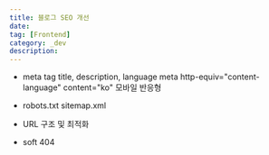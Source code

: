 ```yaml
---
title: 블로그 SEO 개선
date:
tag: [Frontend]
category: _dev
description:
---
```


- meta tag
  title, description, language
  meta http-equiv="content-language" content="ko"
  모바일 반응형

- robots.txt sitemap.xml
- URL 구조 및 최적화
- soft 404
